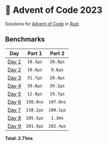 # 🎄 Advent of Code 2023

Solutions for [Advent of Code](https://adventofcode.com/) in [Rust](https://www.rust-lang.org/).

<!--- advent_readme_stars table --->

<!--- benchmarking table --->
## Benchmarks

| Day | Part 1 | Part 2 |
| :---: | :---: | :---:  |
| [Day 1](./src/bin/01.rs) | `18.3µs` | `28.9µs` |
| [Day 2](./src/bin/02.rs) | `10.0µs` | `9.6µs` |
| [Day 3](./src/bin/03.rs) | `31.7µs` | `28.4µs` |
| [Day 4](./src/bin/04.rs) | `39.0µs` | `39.2µs` |
| [Day 5](./src/bin/05.rs) | `12.8µs` | `19.7µs` |
| [Day 6](./src/bin/06.rs) | `150.0ns` | `197.0ns` |
| [Day 7](./src/bin/07.rs) | `218.2µs` | `188.1µs` |
| [Day 8](./src/bin/08.rs) | `205.5µs` | `1.3ms` |
| [Day 9](./src/bin/09.rs) | `281.9µs` | `282.4µs` |

**Total: 2.71ms**
<!--- benchmarking table --->